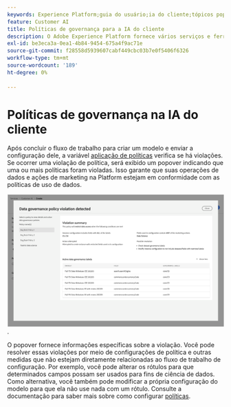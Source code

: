 ```yaml
---
keywords: Experience Platform;guia do usuário;ia do cliente;tópicos populares;controles de acesso;criar modelo;
feature: Customer AI
title: Políticas de governança para a IA do cliente
description: O Adobe Experience Platform fornece vários serviços e ferramentas que permitem controlar com confiança os dados de experiência coletados.
exl-id: be3eca3a-0ea1-4b84-9454-675a4f9ac71e
source-git-commit: f28558d5939607cabf449cbc03b7e0f5406f6326
workflow-type: tm+mt
source-wordcount: '189'
ht-degree: 0%

---
```


# Políticas de governança na IA do cliente

Após concluir o fluxo de trabalho para criar um modelo e enviar a configuração dele, a variável [aplicação de políticas](/help/data-governance/enforcement/auto-enforcement.md) verifica se há violações. Se ocorrer uma violação de política, será exibido um popover indicando que uma ou mais políticas foram violadas. Isso garante que suas operações de dados e ações de marketing na Platform estejam em conformidade com as políticas de uso de dados.

![Um popover exibindo informações sobre a violação de política](../images/user-guide/policy-violation-popover-cai.png).

O popover fornece informações específicas sobre a violação. Você pode resolver essas violações por meio de configurações de política e outras medidas que não estejam diretamente relacionadas ao fluxo de trabalho de configuração. Por exemplo, você pode alterar os rótulos para que determinados campos possam ser usados para fins de ciência de dados. Como alternativa, você também pode modificar a própria configuração do modelo para que ela não use nada com um rótulo. Consulte a documentação para saber mais sobre como configurar [políticas](/help/data-governance/policies/overview.md).
